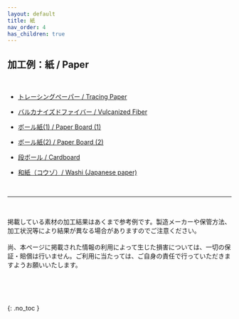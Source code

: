 ```yaml
---
layout: default
title: 紙
nav_order: 4
has_children: true
---
```


## 加工例：紙 / Paper
<br>

* [トレーシングペーパー / Tracing Paper](03-1-tracingpaper.md)

* [バルカナイズドファイバー / Vulcanized Fiber](03-2-pvf.md)

* [ボール紙(1) / Paper Board (1)](03-3-board-w.md)

* [ボール紙(2) / Paper Board (2)](03-4-board-g.md)

* [段ボール / Cardboard](03-5-cb.md)

* [和紙（コウゾ）/ Washi (Japanese paper)](03-6-washi.md)

<br>

------

<br>

掲載している素材の加工結果はあくまで参考例です。製造メーカーや保管方法、加工状況等により結果が異なる場合がありますのでご注意ください。<br>
<br>
尚、本ページに掲載された情報の利用によって生じた損害については、一切の保証・賠償は行いません。ご利用に当たっては、ご自身の責任で行っていただきますようお願いいたします。

<br><br><br>

{: .no_toc }